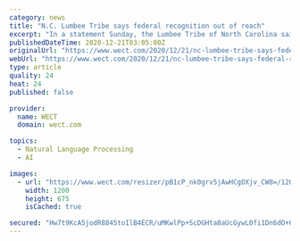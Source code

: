 ```yaml
---
category: news
title: "N.C. Lumbee Tribe says federal recognition out of reach"
excerpt: "In a statement Sunday, the Lumbee Tribe of North Carolina said legislation to be federally recognized did not go through."
publishedDateTime: 2020-12-21T03:05:00Z
originalUrl: "https://www.wect.com/2020/12/21/nc-lumbee-tribe-says-federal-recognition-out-reach/"
webUrl: "https://www.wect.com/2020/12/21/nc-lumbee-tribe-says-federal-recognition-out-reach/"
type: article
quality: 24
heat: 24
published: false

provider:
  name: WECT
  domain: wect.com

topics:
  - Natural Language Processing
  - AI

images:
  - url: "https://www.wect.com/resizer/pB1cP_nk0grv5jAwHCgOXjv_CW8=/1200x0/cloudfront-us-east-1.images.arcpublishing.com/raycom/ZITXW5B5NNFNRPWYCQN6PJECYQ.jpg"
    width: 1200
    height: 675
    isCached: true

secured: "Hw7t9KcA5jodR8845toIlB4ECR/uMKwlPp+ScDGHta8aUcGywL0fi1Dn6dO+60FrcvGls6H3XVK1CgAHcF8vEKAeGfHQXRqi15To8mS0ibfkm4q1GywsKhS6Io9JHZ7LytUA9TC1Hb4EGjCtzgzV+6jgvF10NnYTZD1jPKArGbi69QfsqgN84QgTnnsFUSWC93SgGlU0j9WIJ2XBBPdAP0Du4oAJuI6cgAXJ3w8r6rt7xizE2b89zIU5DFBcgZf2JL5ts6gGSTFoHrtyAHyS6O6TCh/mrUrD7k5lpkscTON9z/FIJ8JlANYMzOJc39yrR09yh14ZJmvVn+0dzw0FkNapRLp7u5bvQuoKOnDsCJw=;IUG3BZGYR8QFt8eUayPPdQ=="
---
```


